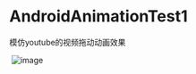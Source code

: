 # AndroidAnimationTest1
模仿youtube的视频拖动动画效果

 ![image](https://raw.githubusercontent.com/yaoguaiba321/AndroidAnimationTest1/main/Screenshot_2022_0725_091811.gif)
